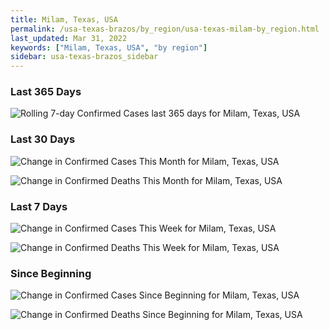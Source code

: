 ```yaml
---
title: Milam, Texas, USA
permalink: /usa-texas-brazos/by_region/usa-texas-milam-by_region.html
last_updated: Mar 31, 2022
keywords: ["Milam, Texas, USA", "by region"]
sidebar: usa-texas-brazos_sidebar
---
```


<h3>Last 365 Days</h3>

![Rolling 7-day Confirmed Cases last 365 days for Milam, Texas, USA](/covid_tracker/images/graphs/usa-texas-milam-weekly_totals_graph.png)

<h3>Last 30 Days</h3>

![Change in Confirmed Cases This Month for Milam, Texas, USA](/covid_tracker/images/graphs/usa-texas-milam-delta_confirmed-30_days_graph.png)

![Change in Confirmed Deaths This Month for Milam, Texas, USA](/covid_tracker/images/graphs/usa-texas-milam-delta_deaths-30_days_graph.png)

<h3>Last 7 Days</h3>

![Change in Confirmed Cases This Week for Milam, Texas, USA](/covid_tracker/images/graphs/usa-texas-milam-delta_confirmed-7_days_graph.png)

![Change in Confirmed Deaths This Week for Milam, Texas, USA](/covid_tracker/images/graphs/usa-texas-milam-delta_deaths-7_days_graph.png)

<h3>Since Beginning</h3>

![Change in Confirmed Cases Since Beginning for Milam, Texas, USA](/covid_tracker/images/graphs/usa-texas-milam-delta_confirmed-since_beginning_graph.png)

![Change in Confirmed Deaths Since Beginning for Milam, Texas, USA](/covid_tracker/images/graphs/usa-texas-milam-delta_deaths-since_beginning_graph.png)
